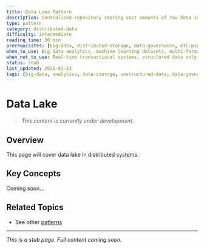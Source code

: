 ```yaml
---
title: Data Lake Pattern
description: Centralized repository storing vast amounts of raw data in native format for flexible analysis
type: pattern
category: distributed-data
difficulty: intermediate
reading_time: 30 min
prerequisites: [big-data, distributed-storage, data-governance, etl-pipelines]
when_to_use: Big data analytics, machine learning datasets, multi-format data storage, exploratory data analysis, regulatory compliance archiving, IoT data collection
when_not_to_use: Real-time transactional systems, structured data only, small datasets, when data governance is weak, without proper data catalog
status: stub
last_updated: 2025-01-23
tags: [big-data, analytics, data-storage, unstructured-data, data-governance]
---
```



# Data Lake

> *This content is currently under development.*

## Overview

This page will cover data lake in distributed systems.

## Key Concepts

Coming soon...

## Related Topics

- See other [patterns](index.md)

---

*This is a stub page. Full content coming soon.*